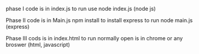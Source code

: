 phase I code is in index.js 
to run use node index.js (node js)
 
Phase II code is in Main.js
npm install to install express
to run node main.js (express)

Phase III cods is in index.html
to run normally open is in chrome or any broswer  (html, javascript)
